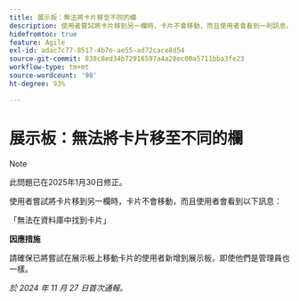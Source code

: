 ```yaml
---
title: 展示板：無法將卡片移至不同的欄
description: 使用者嘗試將卡片移到另一欄時，卡片不會移動，而且使用者會看到一則訊息。
hidefromtoc: true
feature: Agile
exl-id: adac7c77-8517-4b7e-ae55-ad72cace8d54
source-git-commit: 838c8ed34b72916597a4a28ec00a5711bba3fe23
workflow-type: tm+mt
source-wordcount: '98'
ht-degree: 93%

---
```


# 展示板：無法將卡片移至不同的欄

>[!NOTE]
>
>此問題已在2025年1月30日修正。

使用者嘗試將卡片移到另一欄時，卡片不會移動，而且使用者會看到以下訊息：

「無法在資料庫中找到卡片」

**因應措施**

請確保已將嘗試在展示板上移動卡片的使用者新增到展示板，即使他們是管理員也一樣。

_於 2024 年 11 月 27 日首次通報。_

